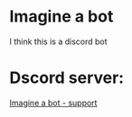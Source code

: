 # Imagine a bot
I think this is a discord bot

# Dscord server:
[Imagine a bot - support](https://discord.gg/YywkMTmHHb)
